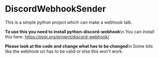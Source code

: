 # DiscordWebhookSender
This is a simple python project which can make a webhook talk.

**To use this you need to install python-discord-webhook**\n
You can install this here: https://pypi.org/project/discord-webhook/

**Please look at the code and change what has to be changed**\n
Some bits like the webhook url has to be valid or else this won't work.
